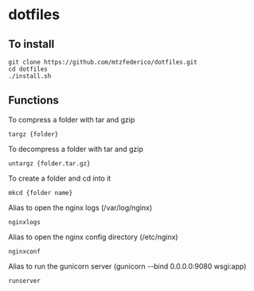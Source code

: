 # dotfiles

## To install ##
```
git clone https://github.com/mtzfederico/dotfiles.git
cd dotfiles
./install.sh
```

## Functions ##
To compress a folder with tar and gzip
```
targz {folder}
```

To decompress a folder with tar and gzip
```
untargz {folder.tar.gz}
```

To create a folder and cd into it
```
mkcd {folder name}
```

Alias to open the nginx logs (/var/log/nginx)
```
nginxlogs
```

Alias to open the nginx config directory (/etc/nginx)
```
nginxconf
```

Alias to run the gunicorn server (gunicorn --bind 0.0.0.0:9080 wsgi:app)
```
runserver
```
